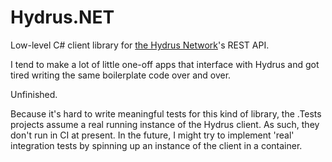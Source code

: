 # Hydrus.NET

Low-level C# client library for [the Hydrus Network](https://hydrusnetwork.github.io/hydrus/index.html)'s REST API.

I tend to make a lot of little one-off apps that interface with Hydrus and got tired writing the same boilerplate code over and over.

Unfinished.

Because it's hard to write meaningful tests for this kind of library, the .Tests projects assume a real running instance of the Hydrus client.
As such, they don't run in CI at present.
In the future, I might try to implement 'real' integration tests by spinning up an instance of the client in a container.